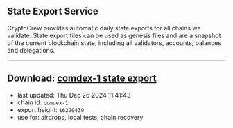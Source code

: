 ## State Export Service
CryptoCrew provides automatic daily state exports for all chains we validate. State export files can be used as genesis files and are a snapshot of the current blockchain state, including all validators, accounts, balances and delegations.

---
**Download: [comdex-1 state export](https://dl-eu2.ccvalidators.com/SERVICE/comdex/comdex-1_export_16220439.json)**
---

- last updated: Thu Dec 26 2024 11:41:43
- chain id: `comdex-1`
- export height: `16220439`
- use for: airdrops, local tests, chain recovery
